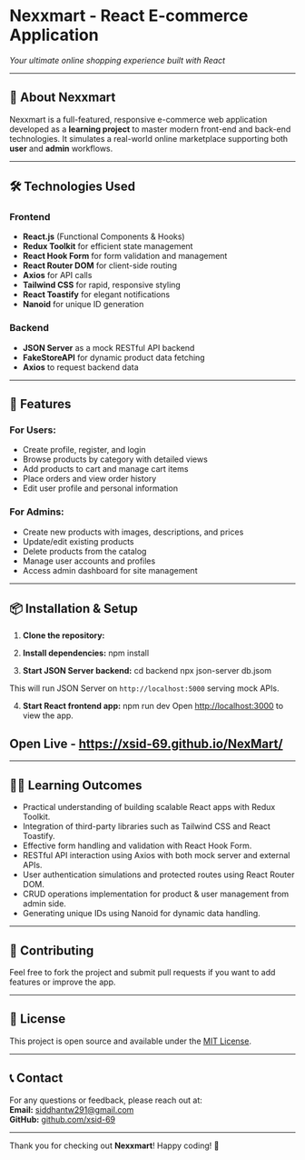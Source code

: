 # Nexxmart - React E-commerce Application

  
*Your ultimate online shopping experience built with React*

---

## 🚀 About Nexxmart

Nexxmart is a full-featured, responsive e-commerce web application developed as a **learning project** to master modern front-end and back-end technologies. It simulates a real-world online marketplace supporting both **user** and **admin** workflows.

---

## 🛠️ Technologies Used

### Frontend
- **React.js** (Functional Components & Hooks)  
- **Redux Toolkit** for efficient state management  
- **React Hook Form** for form validation and management  
- **React Router DOM** for client-side routing  
- **Axios** for API calls  
- **Tailwind CSS** for rapid, responsive styling  
- **React Toastify** for elegant notifications  
- **Nanoid** for unique ID generation  

### Backend
- **JSON Server** as a mock RESTful API backend  
- **FakeStoreAPI** for dynamic product data fetching  
- **Axios** to request backend data

---

## 🎯 Features

### For Users:
- Create profile, register, and login  
- Browse products by category with detailed views  
- Add products to cart and manage cart items  
- Place orders and view order history  
- Edit user profile and personal information  

### For Admins:
- Create new products with images, descriptions, and prices  
- Update/edit existing products  
- Delete products from the catalog  
- Manage user accounts and profiles  
- Access admin dashboard for site management  

---


## 📦 Installation & Setup

1. **Clone the repository:**
 
2. **Install dependencies:** npm install

3. **Start JSON Server backend:** cd backend
                                  npx json-server db.jsom

 This will run JSON Server on `http://localhost:5000` serving mock APIs.

4. **Start React frontend app:** npm run dev
Open [http://localhost:3000](http://localhost:3000) to view the app.

## Open Live - https://xsid-69.github.io/NexMart/
---

## 🧑‍💻 Learning Outcomes

- Practical understanding of building scalable React apps with Redux Toolkit.  
- Integration of third-party libraries such as Tailwind CSS and React Toastify.  
- Effective form handling and validation with React Hook Form.  
- RESTful API interaction using Axios with both mock server and external APIs.  
- User authentication simulations and protected routes using React Router DOM.  
- CRUD operations implementation for product & user management from admin side.  
- Generating unique IDs using Nanoid for dynamic data handling.

---

## 🤝 Contributing

Feel free to fork the project and submit pull requests if you want to add features or improve the app.

---

## 📄 License

This project is open source and available under the [MIT License](LICENSE).

---

## 📞 Contact

For any questions or feedback, please reach out at:  
**Email:** siddhantw291@gmail.com  
**GitHub:** [github.com/xsid-69](https://github.com/xsid-69)

---

Thank you for checking out **Nexxmart**! Happy coding! 🚀





  


